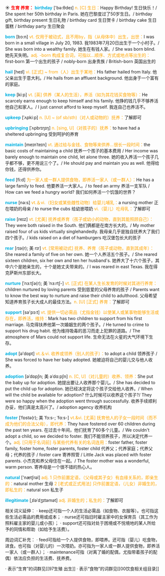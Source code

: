 ☀ <font color="red">**生育 养育：**</font>
<font color="sky blue">**birthday**</font> ['bə:θdeɪ] 
<font color="orange">n. [C] 生日：</font>Happy Birthday! 生日快乐！/ She spent her 50th birthday in Paris. 她在巴黎度过了50岁生日。/ birthday gift, birthday present 生日礼物 / birthday card 生日贺卡 / birthday cake 生日蛋糕 / birthday party 生日聚会

<font color="sky blue">**born**</font> [bɔ:n] 
<font color="orange">vt. 仅用于被动式，且不用by，指（从母体中）出生，出世：</font>I was born in a small village in July 20, 1983. 我1983年7月20日出生于一个小村子。/ She was born into a wealthy family. 她生在有钱人家。/ She was born blind. 她先天失明。<font color="orange">adj. -born 构成复合词，可指以…顺序、方式或地点等出生的：</font>first-born 第一个出生的孩子 / nobly-born 出身贵族 / British-born 英国出生的
           
<font color="sky blue">**hail**</font> [heɪl]
<font color="orange">vi. [正式] ~ from（人）出生于某地：</font>His father hailed from Italy. 他父亲出生于意大利。/ He hails from an affluent background. 他出身于一个富有的家庭。

<font color="sky blue">**keep**</font> [ki:p] 
<font color="orange">vt. [英] 供养（某人的生活），养活（如为其花钱买食物等）：</font>He scarcely earns enough to keep himself and his family. 他挣的钱几乎不够养活他自己和家人。/ I just cannot afford to keep myself. 我连自己也养活不。
                      
<font color="sky blue">**upkeep**</font> [ˈʌpki:p]
<font color="orange">n. [U] ~ (of sb/sth)（对人或动物的）抚养：</font>了解即可
            
<font color="sky blue">**upbringing**</font> [ˈʌpbrɪŋɪŋ]
<font color="orange">n. [sing, U]（对孩子的）抚养：</font>to have had a sheltered upbringing 受到呵护的养育

<font color="sky blue">**maintain**</font> [meɪnˈteɪn]
<font color="orange">vt. 通过给与金钱、食物等来供养…很长一段时间：</font>the basic costs of maintaining a child 抚养一个孩子的基本费用 / Her income was barely enough to maintain one child, let alone three. 她的收入养活一个孩子几乎都不够，更不用说三个了。/ He should pay and maintain you as well. 他得给你钱，还得供养你。

<font color="sky blue">**feed**</font> [fi:d] 
<font color="orange"> 为一家人或一群人提供食物，即养活一家人（或一群人）：</font>He has a large family to feed. 他要养活一大家人。/ to feed an army 养活一支军队 / How can we feed a hungry world? 我们如何养活一个饥饿的世界？

<font color="sky blue">**nurse**</font> [nə:s] 
<font color="orange">vt.＆vi.（妇女或某些雌性动物）给婴儿哺乳：</font>a nursing mother 正在喂奶的母亲 / to nurse the cubs 给幼崽喂奶 <font color="orange">vi.（婴儿）吃母乳：</font>了解即可

<font color="sky blue">**raise**</font> [reɪz] 
<font color="orange">vt. [尤美] 抚养或养育（孩子或幼小的动物，直到其能照顾自己）：</font>They were both raised in the South. 他们俩都是在南方长大的。/ My mother raised four of us kids virtually singlehandedly. 我母亲几乎是独自抚养大了我们四个孩子。/ kids raised on a diet of hamburgers 吃汉堡包长大的孩子 
                      
<font color="sky blue">**rear**</font> [rɪə(r); 美 rɪr]
<font color="orange">vt. [常用被动式] 抚养、养育（孩子或动物，直到其成年）：</font>She reared a family of five on her own. 她一个人养活五个孩子。/ She reared sixteen children, six her own and ten her husband's. 她养大了十六个孩子，其中六个是她亲生的，十个是她丈夫带来的。/ I was reared in east Texas. 我在得克萨斯州东部长大。

<font color="sky blue">**nurture**</font> [ˈnɜ:tʃə(r); 美 ˈnɜ:rtʃ-]
<font color="orange">vt. [正式] 在某人生长发育的时候对其进行养育：</font>children nurtured by loving parents 受到慈爱的父母养育的孩子 / Parents want to know the best way to nurture and raise their child to adulthood. 父母希望知道养育孩子长大成人的最佳方法。<font color="orange">n. [U] [正式] 养育：</font>了解即可

<font color="sky blue">**support**</font> [sə'pɔ:t] 
<font color="orange">vt. 提供一切必需品（尤指金钱）以使某人或某事物能够生活或存在，即养活，维持：</font>Mark has two children to support from his first marriage. 马克得扶养他第一次婚姻生的两个孩子。/ He turned to crime to support his drug habit. 他为维持吸毒的恶习而走上犯罪的道路。/ The atmosphere of Mars could not support life. 生命无法在火星的大气环境下生存。

<font color="sky blue">**adopt**</font> [ə'dɒpt] 
<font color="orange">vt.＆vi. 收养或领养（别人的孩子）：</font>to adopt a child 领养孩子 / She was forced to have her baby adopted. 她被迫将自己的婴儿交与他人收养。
                      
<font color="sky blue">**adoption**</font> [əˈdɒpʃn; 美 əˈdɑ:pʃn]
<font color="orange">n. [C, U]（对儿童的）收养、领养：</font>She put the baby up for adoption. 她提出要让人收养那个婴儿。/ She has decided to put the child up for adoption. 她已经决定将这个孩子交给他人收养。/ When will the child be available for adoption? 什么时候可以收养这个孩子?/ They were so happy when the adoption went through successfully. 收养手续顺利办妥，他们真是太高兴了。/ adoption agency 收养机构

<font color="sky blue">**foster**</font> [ˈfɒstə(r); 美 ˈfɔ:s-; ˈfɑ:s-]
<font color="orange">vt.&vi. [尤英] 抚育他人的子女一段时间（而不成为他们的合法父母），即代养：</font>They have fostered over 60 children during the past ten years. 在过去十年间，他们抚育了60多个儿童。/ We couldn't adopt a child, so we decided to foster. 我们不能领养孩子，所以决定代养一个。<font color="orange">adj. [只用于名词前] 与某些代养有关的名词连用：</font>foster father, foster family, foster home, foster parents, foster child 代养父；代养家庭；代养父母；代养的孩子 / foster care 寄养照管 / Little Jack was placed with foster parents. 小杰克和养父母住在一起。/ The foster mother was a wonderful, warm person. 寄养母是一个很不错的热心人。

<font color="sky blue">**natural**</font> ['nætʃrəl] 
<font color="orange">adj. 1 只作前置定语，（父母或其子女）有血缘关系的，即亲生的：</font>natural mother 生母 <font color="orange">2 [老式或正式用法] 只作前置定语，（儿女）非婚生的，即私生的：</font>natural son 私生子

<font color="sky blue">**illegitimate**</font> [ˌɪləˈdʒɪtəmət]
<font color="orange">adj. 非婚生的；私生的：</font>了解即可

相关词义延伸：
· keep还可指一个人的生活必需品（如食物、衣服等）。也可指这些生活必需品的费用或成本；
· nurse还可指旧时雇主家中的女保育员（其工作为照料雇主家的婴儿或小孩）；
· support还可指对处于困境或不悦境地的某人所给予的同情和帮助（如给予生活费）。

周边词汇补充：
· feed可指给一个人提供食物，即喂养。还可指（婴儿）吃食物，进食。也可指（对婴儿的）一次喂奶。亦可指为一家人或一群人提供食物，即养活一家人（或一群人）；
· maintenance可指（对离了婚的配偶，尤指带着孩子的配偶）依法应负担的生活费、抚养费。

· 表示“生育”的词群见[[97生殖 出生]]
· 表示“食物”的词群见[[00饮食相关组目录]]
